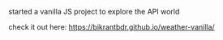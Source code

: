 started a vanilla JS project to explore the API world

check it out here: https://bikrantbdr.github.io/weather-vanilla/
